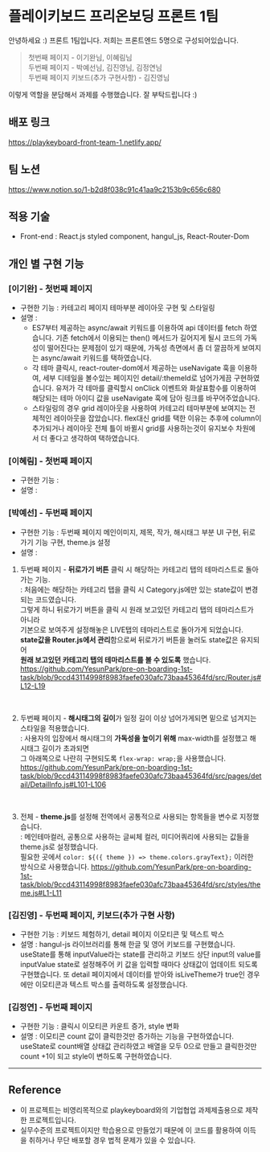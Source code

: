 # 플레이키보드 프리온보딩 프론트 1팀

안녕하세요 :) 프론트 1팀입니다. 저희는 프론트엔드 5명으로 구성되어있습니다.
>첫번째 페이지 - 이기완님, 이혜림님\
두번째 페이지 - 박예선님, 김진영님, 김정연님\
두번째 페이지 키보드(추가 구현사항) - 김진영님

이렇게 역할을 분담해서 과제를 수행했습니다. 잘 부탁드립니다 :)

##  배포 링크

https://playkeyboard-front-team-1.netlify.app/

## 팀 노션
https://www.notion.so/1-b2d8f038c91c41aa9c2153b9c656c680


## 적용 기술 
+ Front-end : React.js styled component, hangul_js, React-Router-Dom

## 개인 별 구현 기능

### [이기완] - 첫번째 페이지
- 구현한 기능 : 카테고리 페이지 테마부분 레이아웃 구현 및 스타일링
- 설명 : 
  - ES7부터 제공하는 async/await 키워드를 이용하여 api 데이터를 fetch 하였습니다. 기존 fetch에서 이용되는 then() 메서드가 길어지게 될시 코드의 가독성이 떨어진다는 문제점이 있기 때문에, 가독성 측면에서 좀 더 깔끔하게 보여지는 async/await 키워드를 택하였습니다. 
  - 각 테마 클릭시, react-router-dom에서 제공하는 useNavigate 훅을 이용하여, 세부 디테일을 볼수있는 페이지인 detail/:themeId로 넘어가게끔 구현하였습니다. 유저가 각 테마를 클릭할시 onClick 이벤트와 화살표함수를 이용하여 해당되는 테마 아이디 값을 useNavigate 훅에 담아 링크를 바꾸어주었습니다.
  - 스타일링의 경우 grid 레이아웃을 사용하여 카테고리 테마부분에 보여지는 전체적인 레이아웃을 잡았습니다. flex대신 grid를 택한 이유는 추후에 column이 추가되거나 레이아웃 전체 틀이 바뀔시 grid를 사용하는것이 유지보수 차원에서 더 좋다고 생각하여 택하였습니다. 
  
### [이혜림] - 첫번째 페이지
- 구현한 기능 : 
- 설명 : 


### [박예선] - 두번째 페이지
- 구현한 기능 : 두번째 페이지 메인이미지, 제목, 작가, 해시태그 부분 UI 구현, 뒤로가기 기능 구현, theme.js 설정
- 설명 : 
1.  두번째 페이지 - **뒤로가기 버튼** 클릭 시 해당하는 카테고리 탭의 테마리스트로 돌아가는 기능.\
: 처음에는 해당하는 카테고리 탭을 클릭 시 Category.js에만 있는 state값이 변경되는 코드였습니다. \
그렇게 하니 뒤로가기 버튼을 클릭 시 원래 보고있던 카테고리 탭의 테마리스트가 아니라  \
기본으로 보여주게 설정해놓은 LIVE탭의 테마리스트로 돌아가게 되었습니다. \
**state값을 Router.js에서 관리**함으로써 뒤로가기 버튼을 눌러도 state값은 유지되어\
**원래 보고있던 카테고리 탭의 테마리스트를 볼 수 있도록** 했습니다. 
https://github.com/YesunPark/pre-on-boarding-1st-task/blob/9ccd43114998f8983faefe030afc73baa45364fd/src/Router.js#L12-L19
<br/>

2. 두번째 페이지 - **해시태그의 길이**가 일정 길이 이상 넘어가게되면 밑으로 넘겨지는 스타일을 적용했습니다.\
: 사용자의 입장에서 해시태그의 **가독성을 높이기 위해** max-width를 설정했고 해시태그 길이가 초과되면\
그 아래쪽으로 나란히 구현되도록 ` flex-wrap: wrap; `을 사용했습니다. 
https://github.com/YesunPark/pre-on-boarding-1st-task/blob/9ccd43114998f8983faefe030afc73baa45364fd/src/pages/detail/DetailInfo.js#L101-L106
<br/>

3. 전체 - **theme.js**를 설정해 전역에서 공통적으로 사용되는 항목들을 변수로 지정했습니다. \
: 메인테마컬러, 공통으로 사용하는 글씨체 컬러, 미디어쿼리에 사용되는 값들을 theme.js로 설정했습니다. \
필요한 곳에서 `color: ${({ theme }) => theme.colors.grayText};` 이러한 방식으로 사용했습니다.
https://github.com/YesunPark/pre-on-boarding-1st-task/blob/9ccd43114998f8983faefe030afc73baa45364fd/src/styles/theme.js#L1-L11
       
### [김진영] - 두번째 페이지, 키보드(추가 구현 사항)
- 구현한 기능 : 키보드 체험하기, detail 페이지 이모티콘 및 텍스트 박스
- 설명 : hangul-js 라이브러리를 통해 한글 및 영어 키보드를 구현했습니다.<br/>
useState를 통해 inputValue라는 state를 관리하고 키보드 상단 input의 value를 inputValue state로 설정해주어 키 값을 입력할 때마다 상태값이 업데이트 되도록 구현했습니다.
또 detail 페이지에서 데이터를 받아와 isLiveTheme가 true인 경우에만 이모티콘과 텍스트 박스를 출력하도록 설정했습니다.

### [김정연] - 두번째 페이지
- 구현한 기능 : 클릭시 이모티콘 카운트 증가, style 변화
- 설명 : 이모티콘 count 값이 클릭한것만 증가하는 기능을 구현하였습니다.
useState로 count배열 상태값 관리하였고 배열을 모두 0으로 만들고 클릭한것만 count +1이 되고 style이 변하도록 구현하였습니다.

 

  
---

## Reference

- 이 프로젝트는 비영리목적으로 playkeyboard와의 기업협업 과제제출용으로 제작한 프로젝트입니다.
- 실무수준의 프로젝트이지만 학습용으로 만들었기 때문에 이 코드를 활용하여 이득을 취하거나 무단 배포할 경우 법적 문제가 있을 수 있습니다.
